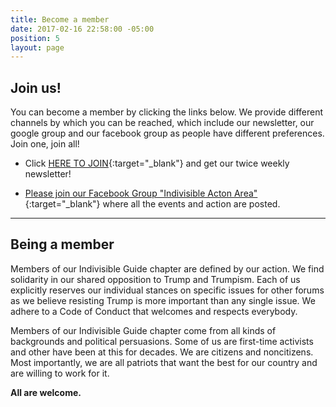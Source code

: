 ```yaml
---
title: Become a member
date: 2017-02-16 22:58:00 -05:00
position: 5
layout: page
---
```


## Join us!

You can become a member by clicking the links below. We provide different channels by which you can be reached, which include our newsletter, our google group and our facebook group as people have different preferences. Join one, join all!

* Click [HERE TO JOIN](https://actionnetwork.org/forms/join-indivisible-acton?source=direct_link&referrer=group-indivisible-acton){:target="_blank"} and get our twice weekly newsletter!

* [Please join our Facebook Group "Indivisible Acton Area"](https://www.facebook.com/groups/IndivisibleActon/){:target="_blank"}  where all the events and action are posted.

---

## Being a member

Members of our Indivisible Guide chapter are defined by our action.  We find solidarity in our shared opposition to Trump and Trumpism. Each of us explicitly reserves our individual stances on specific issues for other forums as we believe resisting Trump is more important than any single issue. We adhere to a Code of Conduct that welcomes and respects everybody.

Members of our Indivisible Guide chapter come from all kinds of backgrounds and political persuasions. Some of us are first-time activists and other have been at this for decades. We are citizens and noncitizens. Most importantly, we are all patriots that want the best for our country and are willing to work for it.

**All are welcome.**